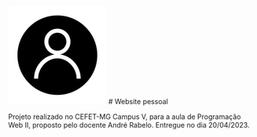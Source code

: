 ![alt text](https://github.com/Thasxzoo/Personal-website/blob/main/img/favicon.png?raw=true) # Website pessoal

Projeto realizado no CEFET-MG Campus V, para a aula de Programação Web II, proposto pelo docente André Rabelo.
Entregue no dia 20/04/2023.
